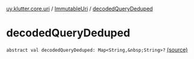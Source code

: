 [uy.klutter.core.uri](../index.md) / [ImmutableUri](index.md) / [decodedQueryDeduped](.)


# decodedQueryDeduped
`abstract val decodedQueryDeduped: Map<String,&nbsp;String>?` [(source)](https://github.com/kohesive/klutter/blob/master/core-jdk6/src/main/kotlin/uy/klutter/core/uri/UriBuilder.kt#L40)


